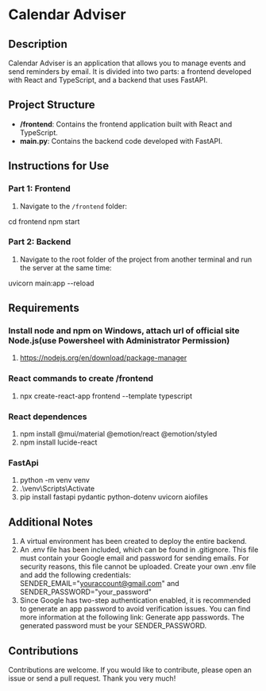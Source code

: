 # Calendar Adviser

## Description

Calendar Adviser is an application that allows you to manage events and send reminders by email. It is divided into two parts: a frontend developed with React and TypeScript, and a backend that uses FastAPI.

## Project Structure

- **/frontend**: Contains the frontend application built with React and TypeScript.
- **main.py**: Contains the backend code developed with FastAPI.

## Instructions for Use

### Part 1: Frontend

1. Navigate to the `/frontend` folder:

cd frontend
npm start

### Part 2: Backend

1. Navigate to the root folder of the project from another terminal and run the server at the same time:

uvicorn main:app --reload

## Requirements

### Install node and npm on Windows, attach url of official site Node.js(use Powersheel with Administrator Permission)

1. https://nodejs.org/en/download/package-manager

### React commands to create /frontend

1.  npx create-react-app frontend --template typescript

### React dependences

1. npm install @mui/material @emotion/react @emotion/styled
2. npm install lucide-react

### FastApi

1. python -m venv venv
2. .\venv\Scripts\Activate
3. pip install fastapi pydantic python-dotenv uvicorn aiofiles

## Additional Notes

1. A virtual environment has been created to deploy the entire backend.
2. An .env file has been included, which can be found in .gitignore. This file must contain your Google email and password for sending emails. For security reasons, this file cannot be uploaded. Create your own .env file and add the following credentials: SENDER_EMAIL="youraccount@gmail.com" and SENDER_PASSWORD="your_password"
3. Since Google has two-step authentication enabled, it is recommended to generate an app password to avoid verification issues. You can find more information at the following link: Generate app passwords. The generated password must be your SENDER_PASSWORD.

## Contributions

Contributions are welcome. If you would like to contribute, please open an issue or send a pull request. Thank you very much!